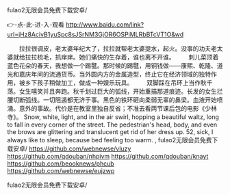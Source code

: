
fulao2无限会员免费下载安卓/




👉-点-此-进-入-观看  http://www.baidu.com/link?url=jHz8AcivB1yuSpc8sJSrNM3GjOR6OSPiMLRbBTcVT1O&wd




　　拉拉很调皮，老太婆年纪大了，拉拉就帮老太婆提水，起火。没事的功夫老太婆就给拉拉梳毛，抓痒痒。她们痛快的生存着，谁也离不开谁。
　　刺儿菜顶着蓝色花朵的春天，我想做一个踢毽。那时候的踢毽，用铜钱做――康熙、乾隆、道光和嘉庆年间的流通货币。当外圆内方的金属造型，终止它在经济领域的独特作用，被乡下孩子稍做加工，做成一种娱乐玩具。
　　双脚踩在吊环上当作秋千荡。女生嘻笑并且奔跑。秋千划过巨大的弧线，开始重描那道痕迹。长发的女生拦腰切断弧线。一切阻遏都无济于事。黑色的铁环砸向柔弱无辜的鼻梁。血液开始喷涌。意外的事故。代价是在教室里独自反省；不准去看两节课后包的电影《少林寺》。
Snow, white, light, and in the air swirl, hopping a beautiful waltz, long to fall in every corner of the street.
The pedestrian's head, body, and even the brows are glittering and translucent get rid of her dress up.
52, sick, I always like to sleep, because bed feeling too warm.
,
fulao2无限会员免费下载安卓/ https://github.com/webnewse/vluzy
https://github.com/qdouban/nhpivm
https://github.com/qdouban/knayt
https://github.com/beooknews/phcub
https://github.com/webnewse/eujzwp





fulao2无限会员免费下载安卓/
